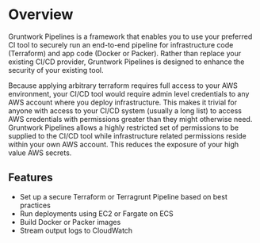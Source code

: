 # Overview

Gruntwork Pipelines is a framework that enables you to use your preferred CI tool to
securely run an end-to-end pipeline for infrastructure code (Terraform) and
app code (Docker or Packer). Rather than replace your existing CI/CD provider, Gruntwork Pipelines is designed to enhance the security
of your existing tool.

Because applying arbitrary terraform requires full access to your AWS environment,
your CI/CD tool would require admin level credentials to any AWS account where you deploy infrastructure.
This makes it trivial for anyone with access to your CI/CD system (usually a long list) to access AWS credentials with permissions
greater than they might otherwise need.
Gruntwork Pipelines allows a highly restricted set of permissions to be supplied to the CI/CD tool while
infrastructure related permissions reside within your own AWS account. This reduces the exposure of your
high value AWS secrets.

## Features

- Set up a secure Terraform or Terragrunt Pipeline based on best practices
- Run deployments using EC2 or Fargate on ECS
- Build Docker or Packer images
- Stream output logs to CloudWatch





<!-- ##DOCS-SOURCER-START
{
  "sourcePlugin": "local-copier",
  "hash": "bffaecc0b030fb17314f04c66c25ffab"
}
##DOCS-SOURCER-END -->
